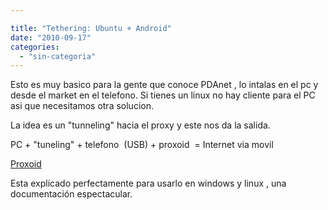 ```yaml
---

title: "Tethering: Ubuntu + Android"
date: "2010-09-17"
categories: 
  - "sin-categoria"
---
```


Esto es muy basico para la gente que conoce PDAnet , lo intalas en el pc y desde el market en el telefono. Si tienes un linux no hay cliente para el PC asi que necesitamos otra solucion.

La idea es un "tunneling" hacia el proxy y este nos da la salida.

PC + "tuneling" + telefono  (USB) + proxoid  = Internet via movil

[Proxoid](https://code.google.com/p/proxoid/)

Esta explicado perfectamente para usarlo en windows y linux , una documentación espectacular.

